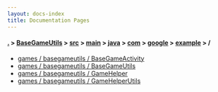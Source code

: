 ```yaml
---
layout: docs-index
title: Documentation Pages
---
```

#### [.](./../../../../../../../index) > [BaseGameUtils](./../../../../../../index) > [src](./../../../../../index) > [main](./../../../../index) > [java](./../../../index) > [com](./../../index) > [google](./../index) > [example](./index) > **/**

- [games / basegameutils / BaseGameActivity](games/basegameutils/BaseGameActivity)
- [games / basegameutils / BaseGameUtils](games/basegameutils/BaseGameUtils)
- [games / basegameutils / GameHelper](games/basegameutils/GameHelper)
- [games / basegameutils / GameHelperUtils](games/basegameutils/GameHelperUtils)
